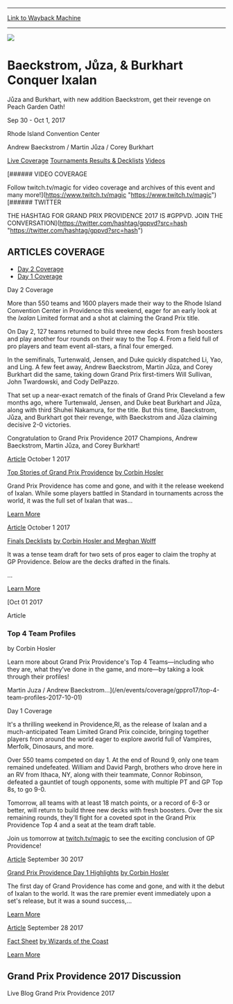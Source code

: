 
---
[Link to Wayback Machine](https://web.archive.org/web/20171203144514/https://magic.wizards.com/en/events/coverage/gppro17)

[_metadata_:generator]:- "Drupal 7 (http://drupal.org)"
[_metadata_:node]:- "1184471"
[_metadata_:source]:- "div-block-system-main"
[_metadata_:title]:- "Grand Prix Providence 2017"
[_metadata_:wayback_capture_timestamp]:- "2017-12-03 14:45:14"
[_metadata_:wayback_raw_url]:- "https://web.archive.org/web/20171203144514id_/https://magic.wizards.com/en/events/coverage/gppro17"
[_metadata_:wayback_url]:- "https://magic.wizards.com/en/events/coverage/gppro17"
---










![](https://web.archive.org/web/20171230173318im_/https://magic.wizards.com/sites/mtg/files/gppro17_Trophy.jpg)




Baeckstrom, Jůza, & Burkhart Conquer Ixalan
===========================================




Jůza and Burkhart, with new addition Baeckstrom, get their revenge on Peach Garden Oath!






Sep 30 - Oct 1, 2017


Rhode Island Convention Center



Andrew Baeckstrom / Martin Jůza / Corey Burkhart













[Live Coverage](/en/events/coverage/gppro17) [Tournaments Results & Decklists](/en/events/coverage/gppro17/tournament-results-and-decklists) [Videos](/en/events/coverage/gppro17/videos) 








[###### VIDEO COVERAGE


Follow twitch.tv/magic for video coverage and archives of this event and many more!](https://www.twitch.tv/magic "https://www.twitch.tv/magic")
[###### TWITTER


THE HASHTAG FOR GRAND PRIX PROVIDENCE 2017 IS #GPPVD. JOIN THE CONVERSATION](https://twitter.com/hashtag/gppvd?src=hash "https://twitter.com/hashtag/gppvd?src=hash")



ARTICLES COVERAGE
-----------------




* [Day 2 Coverage](#tabs-0)
* [Day 1 Coverage](#tabs-1)


Day 2 Coverage



More than 550 teams and 1600 players made their way to the Rhode Island Convention Center in Providence this weekend, eager for an early look at the *Ixalan* Limited format and a shot at claiming the Grand Prix title.


On Day 2, 127 teams returned to build three new decks from fresh boosters and play another four rounds on their way to the Top 4. From a field full of pro players and team event all-stars, a final four emerged.


In the semifinals, Turtenwald, Jensen, and Duke quickly dispatched Li, Yao, and Ling. A few feet away, Andrew Baeckstrom, Martin Jůza, and Corey Burkhart did the same, taking down Grand Prix first-timers Will Sullivan, John Twardowski, and Cody DelPazzo.


That set up a near-exact rematch of the finals of Grand Prix Cleveland a few months ago, where Turtenwald, Jensen, and Duke beat Burkhart and Jůza, along with third Shuhei Nakamura, for the title. But this time, Baeckstrom, Jůza, and Burkhart got their revenge, with Baeckstrom and Jůza claiming decisive 2-0 victories.


Congratulation to Grand Prix Providence 2017 Champions, Andrew Baeckstrom, Martin Jůza, and Corey Burkhart!

 





[Article](/en/events/coverage/gppro17/top-stories-2017-10-01)
 October 1 2017 


[Top Stories of Grand Prix Providence](/en/events/coverage/gppro17/top-stories-2017-10-01)
[by Corbin Hosler](/en/events/coverage/gppro17/top-stories-2017-10-01)

Grand Prix Providence has come and gone, and with it the release weekend of Ixalan. While some players battled in Standard in tournaments across the world, it was the full set of Ixalan that was...


[Learn More](/en/events/coverage/gppro17/top-stories-2017-10-01)










[Article](/en/events/coverage/gppro17/finals-decklists-2017-10-01)
 October 1 2017 


[Finals Decklists](/en/events/coverage/gppro17/finals-decklists-2017-10-01)
[by Corbin Hosler and Meghan Wolff](/en/events/coverage/gppro17/finals-decklists-2017-10-01)

It was a tense team draft for two sets of pros eager to claim the trophy at GP Providence. Below are the decks drafted in the finals.




 

 
...


[Learn More](/en/events/coverage/gppro17/finals-decklists-2017-10-01)










[Oct
01
2017




Article



### Top 4 Team Profiles


by Corbin Hosler




 Learn more about Grand Prix Providence's Top 4 Teams—including who they are, what they’ve done in the game, and more—by taking a look through their profiles!

Martin Juza / Andrew Baeckstrom...](/en/events/coverage/gppro17/top-4-team-profiles-2017-10-01)





Day 1 Coverage



It's a thrilling weekend in Providence,RI, as the release of Ixalan and a much-anticipated Team Limited Grand Prix coincide, bringing together players from around the world eager to explore aworld full of Vampires, Merfolk, Dinosaurs, and more.


Over 550 teams competed on day 1. At the end of Round 9, only one team remained undefeated. William and David Pargh, brothers who drove here in an RV from Ithaca, NY, along with their teammate, Connor Robinson, defeated a gauntlet of tough opponents, some with multiple PT and GP Top 8s, to go 9-0.


Tomorrow, all teams with at least 18 match points, or a record of 6-3 or better, will return to build three new decks with fresh boosters. Over the six remaining rounds, they'll fight for a coveted spot in the Grand Prix Providence Top 4 and a seat at the team draft table.


Join us tomorrow at [twitch.tv/magic](http://twitch.tv/magic) to see the exciting conclusion of GP Providence!








[Article](/en/events/coverage/gppro17/grand-prix-providence-day-1-highlights-2017-09-30)
 September 30 2017 


[Grand Prix Providence Day 1 Highlights](/en/events/coverage/gppro17/grand-prix-providence-day-1-highlights-2017-09-30)
[by Corbin Hosler](/en/events/coverage/gppro17/grand-prix-providence-day-1-highlights-2017-09-30)


 The first day of Grand Providence has come and gone, and with it the debut of Ixalan to the world. It was the rare premier event immediately upon a set's release, but it was a sound success,...


[Learn More](/en/events/coverage/gppro17/grand-prix-providence-day-1-highlights-2017-09-30)










[Article](/en/articles/archive/event-coverage/fact-sheet-2017-09-28-0)
 September 28 2017 


[Fact Sheet](/en/articles/archive/event-coverage/fact-sheet-2017-09-28-0)
[by Wizards of the Coast](/en/articles/archive/event-coverage/fact-sheet-2017-09-28-0)


[Learn More](/en/articles/archive/event-coverage/fact-sheet-2017-09-28-0)















Grand Prix Providence 2017 Discussion
-------------------------------------


Live Blog Grand Prix Providence 2017
 







